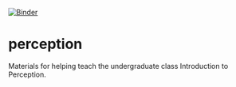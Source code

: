 [![Binder](http://mybinder.org/badge.svg)](http://mybinder.org/repo/lmcintosh/perception)
# perception
Materials for helping teach the undergraduate class Introduction to Perception.
